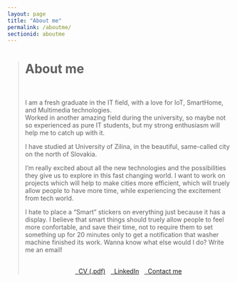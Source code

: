 ```yaml
---
layout: page
title: "About me"
permalink: /aboutme/
sectionid: aboutme
---
```


<blockquote>
  <h1>About me</h1><br>

  <p>I am a fresh graduate in the IT field, with a love for IoT, SmartHome, and Multimedia technologies. <br>
  Worked in another amazing field during the university, so maybe not so experienced as pure IT students, but my strong enthusiasm will help me to catch up with it.</p>

  <p>I have studied at University of Zilina, in the beautiful, same-called city on the north of Slovakia.</p>
  
  <p>I’m really excited about all the new technologies and the possibilities they give us to explore in this fast changing world. I want to work on projects which will help to make cities more efficient, which will truely allow people to have more time, while experiencing the excitement from tech world.</p>

  <p>I hate to place a “Smart” stickers on everything just because it has a display. I believe that smart things should truely allow people to feel more confortable, and save their time, not to require them to set something up for 20 minutes only to get a notification that washer machine finished its work. Wanna know what else would I do? Write me an email!</p>

  <br>
  <div style="display:flex; flex-flow:row wrap; justify-content:center; gap: 12px">
      <a target="_blank" href="{{ "/assets/files/cv.pdf" | relative_url }}" class="btn btn-default" role="button">
        <i class="fa fa-paperclip fa-lg"></i>&nbsp; CV (.pdf)
      </a>
      <a target="_blank" href="https://www.linkedin.com/in/mtimko95/" class="btn btn-default" role="button">
        <i class="fa fa-linkedin fa-lg"></i>&nbsp; LinkedIn 
      </a>
      <a target="_blank" href="mailto: martin.timko195@gmail.com" class="btn btn-default" role="button">
        <i class="fa fa-envelope fa-lg"></i>&nbsp; Contact me 
      </a>
  </div>
</blockquote>